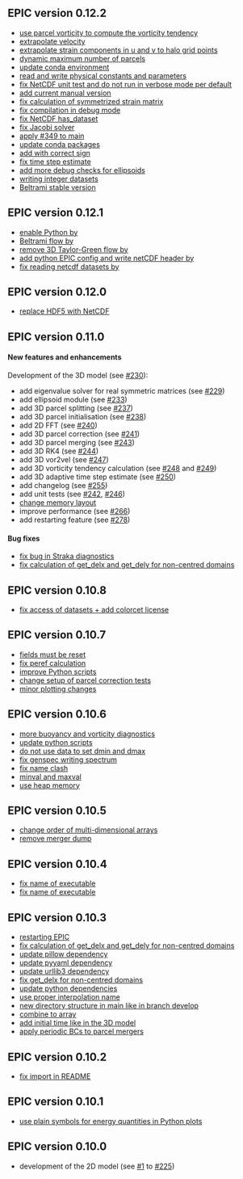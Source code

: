 ## EPIC version 0.12.2
* [use parcel vorticity to compute the vorticity tendency](https://github.com/matt-frey/epic/pull/327)
* [extrapolate velocity](https://github.com/matt-frey/epic/pull/333)
* [extrapolate strain components in u and v to halo grid points](https://github.com/matt-frey/epic/pull/336)
* [dynamic maximum number of parcels](https://github.com/matt-frey/epic/pull/334)
* [update conda environment](https://github.com/matt-frey/epic/pull/339)
* [read and write physical constants and parameters](https://github.com/matt-frey/epic/pull/337)
* [fix NetCDF unit test and do not run in verbose mode per default](https://github.com/matt-frey/epic/pull/340)
* [add current manual version](https://github.com/matt-frey/epic/pull/341)
* [fix calculation of symmetrized strain matrix](https://github.com/matt-frey/epic/pull/342)
* [fix compilation in debug mode](https://github.com/matt-frey/epic/pull/343)
* [fix NetCDF has_dataset](https://github.com/matt-frey/epic/pull/348)
* [fix Jacobi solver](https://github.com/matt-frey/epic/pull/349)
* [apply  #349 to main](https://github.com/matt-frey/epic/pull/350)
* [update conda packages](https://github.com/matt-frey/epic/pull/353)
* [add with correct sign](https://github.com/matt-frey/epic/pull/351)
* [fix time step estimate](https://github.com/matt-frey/epic/pull/354)
* [add more debug checks for ellipsoids](https://github.com/matt-frey/epic/pull/355)
* [writing integer datasets](https://github.com/matt-frey/epic/pull/356)
* [Beltrami stable version](https://github.com/matt-frey/epic/pull/357)
## EPIC version 0.12.1
* [enable Python by](https://github.com/matt-frey/epic/pull/328)
* [Beltrami flow by](https://github.com/matt-frey/epic/pull/330)
* [remove 3D Taylor-Green flow by](https://github.com/matt-frey/epic/pull/331)
* [add python EPIC config and write netCDF header by](https://github.com/matt-frey/epic/pull/329)
* [fix reading netcdf datasets by](https://github.com/matt-frey/epic/pull/332)
## EPIC version 0.12.0
* [replace HDF5 with NetCDF](https://github.com/matt-frey/epic/pull/325)
## EPIC version 0.11.0
#### New features and enhancements
Development of the 3D model (see [#230](https://github.com/matt-frey/epic/issues/230)):
* add eigenvalue solver for real symmetric matrices (see [#229](https://github.com/matt-frey/epic/pull/229))
* add ellipsoid module (see [#233](https://github.com/matt-frey/epic/pull/233))
* add 3D parcel splitting (see [#237](https://github.com/matt-frey/epic/pull/237))
* add 3D parcel initialisation (see [#238](https://github.com/matt-frey/epic/pull/238))
* add 2D FFT (see [#240](https://github.com/matt-frey/epic/pull/240))
* add 3D parcel correction (see [#241](https://github.com/matt-frey/epic/pull/241))
* add 3D parcel merging (see [#243](https://github.com/matt-frey/epic/pull/243))
* add 3D RK4 (see [#244](https://github.com/matt-frey/epic/pull/244))
* add 3D vor2vel (see [#247](https://github.com/matt-frey/epic/pull/247))
* add 3D vorticity tendency calculation (see [#248](https://github.com/matt-frey/epic/pull/248) and [#249](https://github.com/matt-frey/epic/pull/249))
* add 3D adaptive time step estimate (see [#250](https://github.com/matt-frey/epic/pull/250))
* add changelog (see [#255](https://github.com/matt-frey/epic/pull/255))
* add unit tests (see [#242](https://github.com/matt-frey/epic/pull/242), [#246](https://github.com/matt-frey/epic/pull/246))
* [change memory layout](https://github.com/matt-frey/epic/pull/264)
* improve performance (see [#266](https://github.com/matt-frey/epic/pull/266))
* add restarting feature (see [#278](https://github.com/matt-frey/epic/pull/278))
#### Bug fixes
* [fix bug in Straka diagnostics](https://github.com/matt-frey/epic/pull/265)
* [fix calculation of get_delx and get_dely for non-centred domains](https://github.com/matt-frey/epic/pull/279)
## EPIC version 0.10.8
* [fix access of datasets + add colorcet license](https://github.com/matt-frey/epic/pull/321)
## EPIC version 0.10.7
* [fields must be reset](https://github.com/matt-frey/epic/pull/315)
* [fix peref calculation](https://github.com/matt-frey/epic/pull/317)
* [improve Python scripts](https://github.com/matt-frey/epic/pull/318)
* [change setup of parcel correction tests](https://github.com/matt-frey/epic/pull/316)
* [minor plotting changes](https://github.com/matt-frey/epic/pull/319)
## EPIC version 0.10.6
* [more buoyancy and vorticity diagnostics](https://github.com/matt-frey/epic/pull/310)
* [update python scripts](https://github.com/matt-frey/epic/pull/308)
* [do not use data to set dmin and dmax](https://github.com/matt-frey/epic/pull/311)
* [fix genspec writing spectrum](https://github.com/matt-frey/epic/pull/309)
* [fix name clash](https://github.com/matt-frey/epic/pull/312)
* [minval and maxval](https://github.com/matt-frey/epic/pull/313)
* [use heap memory](https://github.com/matt-frey/epic/pull/314)
## EPIC version 0.10.5
* [change order of multi-dimensional arrays](https://github.com/matt-frey/epic/pull/302)
* [remove merger dump](https://github.com/matt-frey/epic/pull/304)
## EPIC version 0.10.4
* [fix name of executable](https://github.com/matt-frey/epic/pull/299)
* [fix name of executable](https://github.com/matt-frey/epic/pull/301)
## EPIC version 0.10.3
* [restarting EPIC](https://github.com/matt-frey/epic/pull/278)
* [fix calculation of get_delx and get_dely for non-centred domains](https://github.com/matt-frey/epic/pull/279)
* [update pillow dependency](https://github.com/matt-frey/epic/pull/280)
* [update pyyaml dependency](https://github.com/matt-frey/epic/pull/281)
* [update urllib3 dependency](https://github.com/matt-frey/epic/pull/282)
* [fix get_delx for non-centred domains](https://github.com/matt-frey/epic/pull/283)
* [update python dependencies](https://github.com/matt-frey/epic/pull/285)
* [use proper interpolation name](https://github.com/matt-frey/epic/pull/287)
* [new directory structure in main like in branch develop](https://github.com/matt-frey/epic/pull/291)
* [combine to array](https://github.com/matt-frey/epic/pull/293)
* [add initial time like in the 3D model](https://github.com/matt-frey/epic/pull/295)
* [apply periodic BCs to parcel mergers](https://github.com/matt-frey/epic/pull/298)
## EPIC version 0.10.2
* [fix import in README](https://github.com/matt-frey/epic/commit/fa36d763f9ee9d16c60b9bca58a5bc60e5464105)
## EPIC version 0.10.1
* [use plain symbols for energy quantities in Python plots](https://github.com/matt-frey/epic/commit/9337c95b6851f7f0b7546f7ff40d3acdbad78844)
## EPIC version 0.10.0
* development of the 2D model (see [#1](https://github.com/matt-frey/epic/pull/1) to [#225](https://github.com/matt-frey/epic/pull/225))
